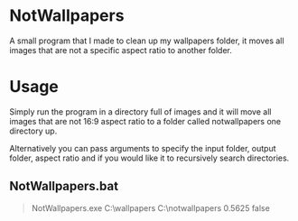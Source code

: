 # NotWallpapers
A small program that I made to clean up my wallpapers folder, it moves all images that are not a specific aspect ratio to another folder.

# Usage
Simply run the program in a directory full of images and it will move all images that are not 16:9 aspect ratio to a folder called notwallpapers one directory up.

Alternatively you can pass arguments to specify the input folder, output folder, aspect ratio and if you would like it to recursively search directories.

## NotWallpapers.bat
>NotWallpapers.exe C:\wallpapers C:\notwallpapers 0.5625 false

